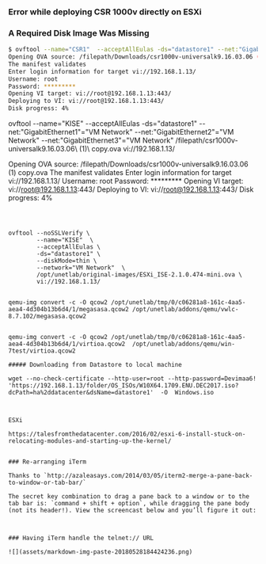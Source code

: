 

### Error while deploying CSR 1000v directly on  ESXi

### A Required Disk Image Was Missing

```sh
$ ovftool --name="CSR1"  --acceptAllEulas -ds="datastore1" --net:"GigabitEthernet1"="VM Network"  --net:"GigabitEthernet2"="VM Network" --net:"GigabitEthernet3"="VM Network"  /filepath/csr1000v-universalk9.16.03.06\ \(1\)\ copy.ova vi://192.168.1.13/
Opening OVA source: /filepath/Downloads/csr1000v-universalk9.16.03.06 (1) copy.ova
The manifest validates
Enter login information for target vi://192.168.1.13/
Username: root
Password: *********
Opening VI target: vi://root@192.168.1.13:443/
Deploying to VI: vi://root@192.168.1.13:443/
Disk progress: 4%
```



ovftool --name="KISE"  --acceptAllEulas -ds="datastore1" --net:"GigabitEthernet1"="VM Network"  --net:"GigabitEthernet2"="VM Network" --net:"GigabitEthernet3"="VM Network"  /filepath/csr1000v-universalk9.16.03.06\ \(1\)\ copy.ova vi://192.168.1.13/



Opening OVA source: /filepath/Downloads/csr1000v-universalk9.16.03.06 (1) copy.ova
The manifest validates
Enter login information for target vi://192.168.1.13/
Username: root
Password: *********
Opening VI target: vi://root@192.168.1.13:443/
Deploying to VI: vi://root@192.168.1.13:443/
Disk progress: 4%
```



ovftool --noSSLVerify \
        --name="KISE"  \
        --acceptAllEulas \
        -ds="datastore1" \
        --diskMode=thin \
        --network="VM Network"  \
        /opt/unetlab/original-images/ESXi_ISE-2.1.0.474-mini.ova \
        vi://192.168.1.13/


qemu-img convert -c -O qcow2 /opt/unetlab/tmp/0/c06281a8-161c-4aa5-aea4-4d304b13b6d4/1/megasasa.qcow2 /opt/unetlab/addons/qemu/vwlc-8.7.102/megasasa.qcow2


qemu-img convert -c -O qcow2 /opt/unetlab/tmp/0/c06281a8-161c-4aa5-aea4-4d304b13b6d4/1/virtioa.qcow2  /opt/unetlab/addons/qemu/win-7test/virtioa.qcow2

##### Downloading from Datastore to local machine

wget --no-check-certificate --http-user=root --http-password=Devimaa6! 'https://192.168.1.13/folder/OS_ISOs/W10X64.1709.ENU.DEC2017.iso?dcPath=ha%2ddatacenter&dsName=datastore1'  -O  Windows.iso



ESXi

https://talesfromthedatacenter.com/2016/02/esxi-6-install-stuck-on-relocating-modules-and-starting-up-the-kernel/


### Re-arranging iTerm

Thanks to `http://azaleasays.com/2014/03/05/iterm2-merge-a-pane-back-to-window-or-tab-bar/`

The secret key combination to drag a pane back to a window or to the tab bar is: `command + shift + option`, while dragging the pane body (not its header!). View the screencast below and you’ll figure it out:



### Having iTerm handle the telnet:// URL

![](assets/markdown-img-paste-20180528184424236.png)
